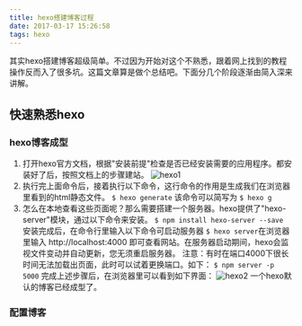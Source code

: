 ```yaml
---
title: hexo搭建博客过程
date: 2017-03-17 15:26:58
tags: hexo
---
```

其实hexo搭建博客超级简单。不过因为开始对这个不熟悉，跟着网上找到的教程操作反而入了很多坑。这篇文章算是做个总结吧。下面分几个阶段逐渐由简入深来讲解。
## 快速熟悉hexo ##
### hexo博客成型 ###
1. 打开hexo官方文档，根据"安装前提"检查是否已经安装需要的应用程序。都安装好了后，按照文档上的步骤建站。
![hexo1](http://omsqnp96s.bkt.clouddn.com/static/images/hexo1.png)
2. 执行完上面命令后，接着执行以下命令，这行命令的作用是生成我们在浏览器里看到的html静态文件。
`$ hexo generate`
该命令可以简写为
`$ hexo g`
3. 怎么在本地查看这些页面呢？那么需要搭建一个服务器。hexo提供了"hexo-server"模块，通过以下命令来安装。
`$ npm install hexo-server --save`
安装完成后，在命令行里输入以下命令可启动服务器
`$ hexo server`在浏览器里输入 http://localhost:4000 即可查看网站。在服务器启动期间，hexo会监视文件变动并自动更新，您无须重启服务器。
注意：有时在端口4000下很长时间无法加载出页面，此时可以试着更换端口。如下：
`$ npm server -p 5000`
完成上述步骤后，在浏览器里可以看到如下界面：
![hexo2](http://omsqnp96s.bkt.clouddn.com/static/images/hexo2.png)
一个hexo默认的博客已经成型了。
### 配置博客 ###
